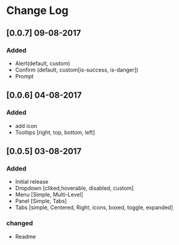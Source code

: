 # Change Log

## [0.0.7] 09-08-2017
### Added
- Alert(default, custom)
- Confirm (default, custom[is-success, is-danger])
- Prompt


## [0.0.6] 04-08-2017
### Added
- add icon
- Tooltips [right, top, bottom, left]


## [0.0.5] 03-08-2017
### Added
- Initial release
- Dropdown [cliked,hoverable, disabled, custom]
- Menu [Simple, Multi-Level]
- Panel [Simple, Tabs]
- Tabs [simple, Centered, Right, icons, boxed, toggle, expanded]
### changed
- Readme